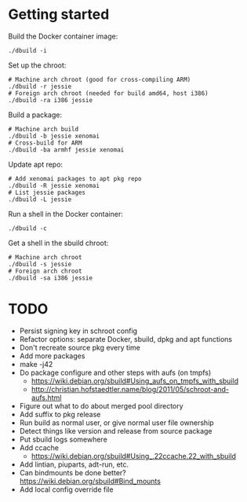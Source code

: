 # Getting started

Build the Docker container image:

    ./dbuild -i

Set up the chroot:

    # Machine arch chroot (good for cross-compiling ARM)
    ./dbuild -r jessie
	# Foreign arch chroot (needed for build amd64, host i386)
	./dbuild -ra i386 jessie

Build a package:

    # Machine arch build
	./dbuild -b jessie xenomai
    # Cross-build for ARM
    ./dbuild -ba armhf jessie xenomai

Update apt repo:

    # Add xenomai packages to apt pkg repo
    ./dbuild -R jessie xenomai
	# List jessie packages
    ./dbuild -L jessie

Run a shell in the Docker container:

    ./dbuild -c

Get a shell in the sbuild chroot:

    # Machine arch chroot
	./dbuild -s jessie
	# Foreign arch chroot
	./dbuild -sa i386 jessie


# TODO

- Persist signing key in schroot config
- Refactor options:  separate Docker, sbuild, dpkg and apt functions
- Don't recreate source pkg every time
- Add more packages
- make -j42
- Do package configure and other steps with aufs (on tmpfs)
  - https://wiki.debian.org/sbuild#Using_aufs_on_tmpfs_with_sbuild
  - http://christian.hofstaedtler.name/blog/2011/05/schroot-and-aufs.html
- Figure out what to do about merged pool directory
- Add suffix to pkg release
- Run build as normal user, or give normal user file ownership
- Detect things like version and release from source package
- Put sbuild logs somewhere
- Add ccache
  - https://wiki.debian.org/sbuild#Using_.22ccache.22_with_sbuild
- Add lintian, piuparts, adt-run, etc.
- Can bindmounts be done better?  https://wiki.debian.org/sbuild#Bind_mounts
- Add local config override file
